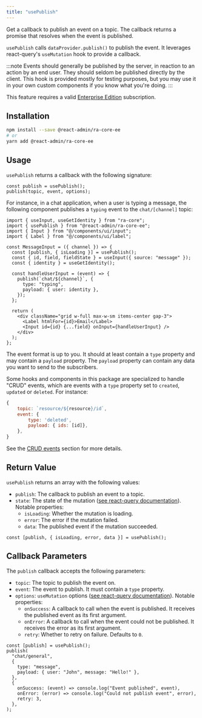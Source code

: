 ```yaml
---
title: "usePublish"
---
```


Get a callback to publish an event on a topic. The callback returns a promise that resolves when the event is published.

`usePublish` calls `dataProvider.publish()` to publish the event. It leverages react-query's `useMutation` hook to provide a callback.

:::note
Events should generally be published by the server, in reaction to an action by an end user. They should seldom be published directly by the client. This hook is provided mostly for testing purposes, but you may use it in your own custom components if you know what you're doing.
:::

This feature requires a valid [Enterprise Edition](https://marmelab.com/ra-enterprise/) subscription.

## Installation

```bash
npm install --save @react-admin/ra-core-ee
# or
yarn add @react-admin/ra-core-ee
```

## Usage

`usePublish` returns a callback with the following signature:

```tsx
const publish = usePublish();
publish(topic, event, options);
```

For instance, in a chat application, when a user is typing a message, the following component publishes a `typing` event to the `chat/[channel]` topic:

```tsx
import { useInput, useGetIdentity } from "ra-core";
import { usePublish } from "@react-admin/ra-core-ee";
import { Input } from "@/components/ui/input";
import { Label } from "@/components/ui/label";

const MessageInput = ({ channel }) => {
  const [publish, { isLoading }] = usePublish();
  const { id, field, fieldState } = useInput({ source: "message" });
  const { identity } = useGetIdentity();

  const handleUserInput = (event) => {
    publish(`chat/${channel}`, {
      type: "typing",
      payload: { user: identity },
    });
  };

  return (
    <div className="grid w-full max-w-sm items-center gap-3">
      <Label htmlFor={id}>Email</Label>
      <Input id={id} {...field} onInput={handleUserInput} />
    </div>
  );
};
```

The event format is up to you. It should at least contain a `type` property and may contain a `payload` property. The `payload` property can contain any data you want to send to the subscribers.

Some hooks and components in this package are specialized to handle "CRUD" events, which are events with a `type` property set to `created`, `updated` or `deleted`. For instance:

```js
{
    topic: `resource/${resource}/id`,
    event: {
        type: 'deleted',
        payload: { ids: [id]},
    },
}
```

See the [CRUD events](https://react-admin-ee.marmelab.com/documentation/ra-realtime#crud-events) section for more details.

## Return Value

`usePublish` returns an array with the following values:

- `publish`: The callback to publish an event to a topic.
- `state`: The state of the mutation ([see react-query documentation](https://react-query-v3.tanstack.com/reference/useMutation)). Notable properties:
  - `isLoading`: Whether the mutation is loading.
  - `error`: The error if the mutation failed.
  - `data`: The published event if the mutation succeeded.

```tsx
const [publish, { isLoading, error, data }] = usePublish();
```

## Callback Parameters

The `publish` callback accepts the following parameters:

- `topic`: The topic to publish the event on.
- `event`: The event to publish. It must contain a `type` property.
- `options`: `useMutation` options ([see react-query documentation](https://react-query-v3.tanstack.com/reference/useMutation)). Notable properties:
  - `onSuccess`: A callback to call when the event is published. It receives the published event as its first argument.
  - `onError`: A callback to call when the event could not be published. It receives the error as its first argument.
  - `retry`: Whether to retry on failure. Defaults to `0`.

```tsx
const [publish] = usePublish();
publish(
  "chat/general",
  {
    type: "message",
    payload: { user: "John", message: "Hello!" },
  },
  {
    onSuccess: (event) => console.log("Event published", event),
    onError: (error) => console.log("Could not publish event", error),
    retry: 3,
  },
);
```
